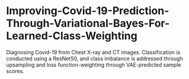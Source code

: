 # Improving-Covid-19-Prediction-Through-Variational-Bayes-For-Learned-Class-Weighting
Diagnosing Covid-19 from Chest X-ray and CT images. Classification is conducted using a ResNet50, and class imbalance is addressed through upsampling and loss function-weighting through VAE-predicted sample scores.
